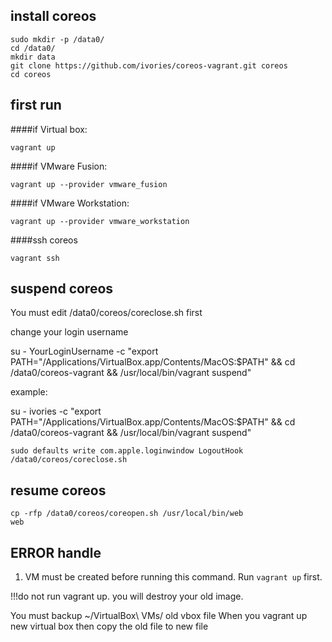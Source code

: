 ## install coreos

```
sudo mkdir -p /data0/
cd /data0/
mkdir data
git clone https://github.com/ivories/coreos-vagrant.git coreos
cd coreos
```
## first run
####if Virtual box:
```
vagrant up
```

####if VMware Fusion:
```
vagrant up --provider vmware_fusion
```

####if VMware Workstation:
```
vagrant up --provider vmware_workstation
```

####ssh coreos
```
vagrant ssh
```

## suspend coreos

You must edit /data0/coreos/coreclose.sh first

change your login username

su - YourLoginUsername -c "export PATH=\"/Applications/VirtualBox.app/Contents/MacOS:$PATH\" && cd /data0/coreos-vagrant && /usr/local/bin/vagrant suspend"

example:

su - ivories -c "export PATH=\"/Applications/VirtualBox.app/Contents/MacOS:$PATH\" && cd /data0/coreos-vagrant && /usr/local/bin/vagrant suspend"

```
sudo defaults write com.apple.loginwindow LogoutHook /data0/coreos/coreclose.sh

```

## resume coreos

```
cp -rfp /data0/coreos/coreopen.sh /usr/local/bin/web
web
```

## ERROR handle

1) VM must be created before running this command. Run `vagrant up` first.

!!!do not run vagrant up. you will destroy your old image.

You must backup ~/VirtualBox\ VMs/  old vbox file
When you vagrant up new virtual box then copy the old file to new file
